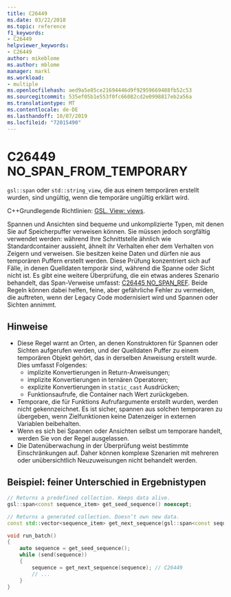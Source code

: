 ```yaml
---
title: C26449
ms.date: 03/22/2018
ms.topic: reference
f1_keywords:
- C26449
helpviewer_keywords:
- C26449
author: mikeblome
ms.author: mblome
manager: markl
ms.workload:
- multiple
ms.openlocfilehash: aed9a5e85ce21694446d9f92959669488fb52c53
ms.sourcegitcommit: 535ef05b1e553f0fc66082cd2e0998817eb2a56a
ms.translationtype: MT
ms.contentlocale: de-DE
ms.lasthandoff: 10/07/2019
ms.locfileid: "72015490"
---
```

# <a name="c26449-no_span_from_temporary"></a>C26449 NO_SPAN_FROM_TEMPORARY

`gsl::span` oder `std::string_view`, die aus einem temporären erstellt wurden, sind ungültig, wenn die temporäre ungültig erklärt wird.

C++Grundlegende Richtlinien: [GSL. View: views](https://github.com/isocpp/CppCoreGuidelines/blob/master/CppCoreGuidelines.md#gslview-views).

Spannen und Ansichten sind bequeme und unkomplizierte Typen, mit denen Sie auf Speicherpuffer verweisen können. Sie müssen jedoch sorgfältig verwendet werden: während Ihre Schnittstelle ähnlich wie Standardcontainer aussieht, ähnelt ihr Verhalten eher dem Verhalten von Zeigern und verweisen. Sie besitzen keine Daten und dürfen nie aus temporären Puffern erstellt werden. Diese Prüfung konzentriert sich auf Fälle, in denen Quelldaten temporär sind, während die Spanne oder Sicht nicht ist. Es gibt eine weitere Überprüfung, die ein etwas anderes Szenario behandelt, das Span-Verweise umfasst: [C26445 NO_SPAN_REF](c26445.md). Beide Regeln können dabei helfen, feine, aber gefährliche Fehler zu vermeiden, die auftreten, wenn der Legacy Code modernisiert wird und Spannen oder Sichten annimmt.

## <a name="remarks"></a>Hinweise

- Diese Regel warnt an Orten, an denen Konstruktoren für Spannen oder Sichten aufgerufen werden, und der Quelldaten Puffer zu einem temporären Objekt gehört, das in derselben Anweisung erstellt wurde. Dies umfasst Folgendes:
  - implizite Konvertierungen in Return-Anweisungen;
  - implizite Konvertierungen in ternären Operatoren;
  - explizite Konvertierungen in `static_cast` Ausdrücken;
  - Funktionsaufrufe, die Container nach Wert zurückgeben.
- Temporare, die für Funktions Aufrufargumente erstellt wurden, werden nicht gekennzeichnet. Es ist sicher, spannen aus solchen temporaren zu übergeben, wenn Zielfunktionen keine Datenzeiger in externen Variablen beibehalten.
- Wenn es sich bei Spannen oder Ansichten selbst um temporare handelt, werden Sie von der Regel ausgelassen.
- Die Datenüberwachung in der Überprüfung weist bestimmte Einschränkungen auf. Daher können komplexe Szenarien mit mehreren oder unübersichtlich Neuzuweisungen nicht behandelt werden.

## <a name="example-subtle-difference-in-result-types"></a>Beispiel: feiner Unterschied in Ergebnistypen

```cpp
// Returns a predefined collection. Keeps data alive.
gsl::span<const sequence_item> get_seed_sequence() noexcept;

// Returns a generated collection. Doesn’t own new data.
const std::vector<sequence_item> get_next_sequence(gsl::span<const sequence_item>);

void run_batch()
{
    auto sequence = get_seed_sequence();
    while (send(sequence))
    {
        sequence = get_next_sequence(sequence); // C26449
        // ...
    }
}
```
